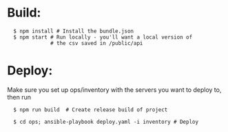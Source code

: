 # Build:
``` 
  $ npm install # Install the bundle.json
  $ npm start # Run locally - you'll want a local version of
              # the csv saved in /public/api
```
# Deploy:

Make sure you set up ops/inventory with the servers you want to deploy to, then run

```
  $ npm run build  # Create release build of project
  
  $ cd ops; ansible-playbook deploy.yaml -i inventory # Deploy
```              
